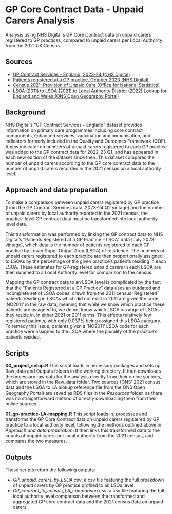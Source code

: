 # GP Core Contract Data - Unpaid Carers Analysis
Analysis using NHS Digital's GP Core Contract data on unpaid carers registered to GP practices, compared to unpaid carers per Local Authority from the 2021 UK Census.

## Sources ## 
- [GP Contract Services - England, 2023-24 (NHS Digital)](https://digital.nhs.uk/data-and-information/publications/statistical/gp-contract-services/2023-24)
- [Patients registered at a GP practice, October 2023 (NHS Digital)](https://digital.nhs.uk/data-and-information/publications/statistical/patients-registered-at-a-gp-practice/october-2023)
- [Census 2021: Provision of Unpaid Care (Office for National Statistics)](https://www.ons.gov.uk/datasets/TS039/editions/2021/versions/3)
- [LSOA (2011) to LSOA (2021) to Local Authority District (2022) Lookup for England and Wales (ONS Open Geography Portal)](https://geoportal.statistics.gov.uk/datasets/ons::lsoa-2011-to-lsoa-2021-to-local-authority-district-2022-lookup-for-england-and-wales-version-2/about) 

## Background ## 

NHS Digital’s “GP Contract Services – England” dataset provides information on primary care programmes including core contract components, enhanced services, vaccination and immunisation, and indicators formerly included in the Quality and Outcomes Framework (QOF). A new indicator on numbers of unpaid carers registered to each GP practice was added to the GP contract data for 2022-23 Q1, and has appeared in each new edition of the dataset since then. This dataset compares the number of unpaid carers according to the GP core contract data to the number of unpaid carers recorded in the 2021 census on a local authority level.  

## Approach and data preparation ## 

To make a comparison between unpaid carers registered by GP practice (from the GP Contract Services data, 2023-24 Q2 vintage) and the number of unpaid carers by local authority reported in the 2021 census, the practice-level GP contract data must be transformed into local authority-level data. 

This transformation was performed by linking the GP contract data to NHS Digital’s “Patients Registered at a GP Practice – LSOA” data (July 2023 vintage), which details the number of patients registered to each GP practice by Lower Super Output Area (LSOA) of residence. The numbers of unpaid carers registered to each practice are then proportionally assigned to LSOAs by the percentage of the given practice’s patients residing in each LSOA. These estimates for GP-registered unpaid carers in each LSOA are then summed to a Local Authority level for comparison to the census. 

Mapping the GP contract data to an LSOA level is complicated by the fact that the “Patients Registered at a GP Practice” data uses an outdated and incomplete set of LSOA codes, drawn from the 2011 census. Registered patients residing in LSOAs which did not exist in 2011 are given the code ‘NO2011’ in the raw data, meaning that while we know which practice these patients are assigned to, we do not know which LSOA or range of LSOAs they reside in, in either 2021 or 2011 terms. This affects relatively few registered patients, with only 0.037% being assigned this LSOA category. To remedy this issue, patients given a ‘NO2011’ LSOA code for each practice were assigned to the LSOA where the plurality of the practice’s patients resided. 


## Scripts ## 

**00_project_setup.R**
This script loads in necessary packages and sets up Raw_data and Outputs folders in the working directory. It then downloads the necessary raw data for the analysis directly from their online sources, which are stored in the Raw_data folder. Two sources (ONS' 2021 census data and the LSOA to LA lookup reference file from the ONS Open Geography Portal) are saved as RDS files in the _Resources_ folder, as there was no straightforward method of directly downloading them from their online sources. 

**01_gp-practice-LA-mapping.R**
This script loads in, processes and transforms the GP Core Contract data on unpaid carers registered by GP practice to a local authority level, following the methods outlined above in _Approach and data preparation_. It then links this transformed data to the counts of unpaid carers per local authority from the 2021 census, and compares the two measures.

## Outputs ## 
These scripts return the following outputs:
- _GP_unpaid_carers_by_LSOA.csv_, a csv file featuring the full breakdown of unpaid carers by GP practice profiled to an LSOa level
- _GP_contract_to_census_LA_comparison.csv_, a csv file featuring the full local authority level comparison between the transformed and aggregated GP core contract data and the 2021 census data on unpaid carers
